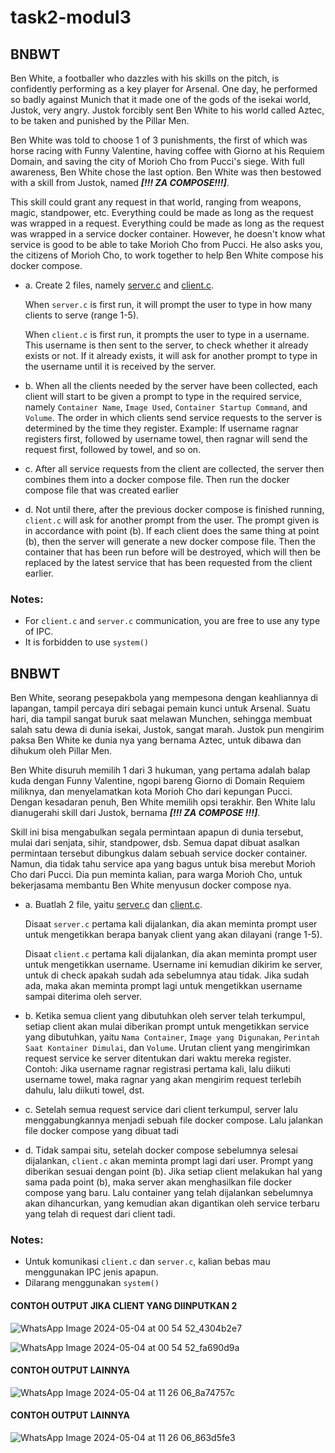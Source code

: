 # task2-modul3

## BNBWT

<div align=center>

</div>

Ben White, a footballer who dazzles with his skills on the pitch, is confidently performing as a key player for Arsenal. One day, he performed so badly against Munich that it made one of the gods of the isekai world, Justok, very angry. Justok forcibly sent Ben White to his world called Aztec, to be taken and punished by the Pillar Men.

Ben White was told to choose 1 of 3 punishments, the first of which was horse racing with Funny Valentine, having coffee with Giorno at his Requiem Domain, and saving the city of Morioh Cho from Pucci's siege. With full awareness, Ben White chose the last option. Ben White was then bestowed with a skill from Justok, named _**[!!! ZA COMPOSE!!!]**_.

This skill could grant any request in that world, ranging from weapons, magic, standpower, etc. Everything could be made as long as the request was wrapped in a request. Everything could be made as long as the request was wrapped in a service docker container. However, he doesn't know what service is good to be able to take Morioh Cho from Pucci. He also asks you, the citizens of Morioh Cho, to work together to help Ben White compose his docker compose.

- a. Create 2 files, namely [server.c](./server.c) and [client.c](./client.c).

  When `server.c` is first run, it will prompt the user to type in how many clients to serve (range 1-5).

  When `client.c` is first run, it prompts the user to type in a username. This username is then sent to the server, to check whether it already exists or not. If it already exists, it will ask for another prompt to type in the username until it is received by the server.

- b. When all the clients needed by the server have been collected, each client will start to be given a prompt to type in the required service, namely `Container Name`, `Image Used`, `Container Startup Command`, and `Volume`. The order in which clients send service requests to the server is determined by the time they register. Example: If username ragnar registers first, followed by username towel, then ragnar will send the request first, followed by towel, and so on.

- c. After all service requests from the client are collected, the server then combines them into a docker compose file. Then run the docker compose file that was created earlier

- d. Not until there, after the previous docker compose is finished running, `client.c` will ask for another prompt from the user. The prompt given is in accordance with point (b). If each client does the same thing at point (b), then the server will generate a new docker compose file. Then the container that has been run before will be destroyed, which will then be replaced by the latest service that has been requested from the client earlier.

### Notes:

- For `client.c` and `server.c` communication, you are free to use any type of IPC.
- It is forbidden to use `system()`

## BNBWT

<div align=center>

</div>

Ben White, seorang pesepakbola yang mempesona dengan keahliannya di lapangan, tampil percaya diri sebagai pemain kunci untuk Arsenal. Suatu hari, dia tampil sangat buruk saat melawan Munchen, sehingga membuat salah satu dewa di dunia isekai, Justok, sangat marah. Justok pun mengirim paksa Ben White ke dunia nya yang bernama Aztec, untuk dibawa dan dihukum oleh Pillar Men.

Ben White disuruh memilih 1 dari 3 hukuman, yang pertama adalah balap kuda dengan Funny Valentine, ngopi bareng Giorno di Domain Requiem miliknya, dan menyelamatkan kota Morioh Cho dari kepungan Pucci. Dengan kesadaran penuh, Ben White memilih opsi terakhir. Ben White lalu dianugerahi skill dari Justok, bernama _**[!!! ZA COMPOSE !!!]**_.

Skill ini bisa mengabulkan segala permintaan apapun di dunia tersebut, mulai dari senjata, sihir, standpower, dsb. Semua dapat dibuat asalkan permintaan tersebut dibungkus dalam sebuah service docker container. Namun, dia tidak tahu service apa yang bagus untuk bisa merebut Morioh Cho dari Pucci. Dia pun meminta kalian, para warga Morioh Cho, untuk bekerjasama membantu Ben White menyusun docker compose nya.

- a. Buatlah 2 file, yaitu [server.c](./server.c) dan [client.c](./client.c).

  Disaat `server.c` pertama kali dijalankan, dia akan meminta prompt user untuk mengetikkan berapa banyak client yang akan dilayani (range 1-5).

  Disaat `client.c` pertama kali dijalankan, dia akan meminta prompt user untuk mengetikkan username. Username ini kemudian dikirim ke server, untuk di check apakah sudah ada sebelumnya atau tidak. Jika sudah ada, maka akan meminta prompt lagi untuk mengetikkan username sampai diterima oleh server.

- b. Ketika semua client yang dibutuhkan oleh server telah terkumpul, setiap client akan mulai diberikan prompt untuk mengetikkan service yang dibutuhkan, yaitu `Nama Container`, `Image yang Digunakan`, `Perintah Saat Kontainer Dimulai`, dan `Volume`. Urutan client yang mengirimkan request service ke server ditentukan dari waktu mereka register. Contoh: Jika username ragnar registrasi pertama kali, lalu diikuti username towel, maka ragnar yang akan mengirim request terlebih dahulu, lalu diikuti towel, dst.

- c. Setelah semua request service dari client terkumpul, server lalu menggabungkannya menjadi sebuah file docker compose. Lalu jalankan file docker compose yang dibuat tadi

- d. Tidak sampai situ, setelah docker compose sebelumnya selesai dijalankan, `client.c` akan meminta prompt lagi dari user. Prompt yang diberikan sesuai dengan point (b). Jika setiap client melakukan hal yang sama pada point (b), maka server akan menghasilkan file docker compose yang baru. Lalu container yang telah dijalankan sebelumnya akan dihancurkan, yang kemudian akan digantikan oleh service terbaru yang telah di request dari client tadi.

### Notes:

- Untuk komunikasi `client.c` dan `server.c`, kalian bebas mau menggunakan IPC jenis apapun.
- Dilarang menggunakan `system()`

#### CONTOH OUTPUT JIKA CLIENT YANG DIINPUTKAN 2
![WhatsApp Image 2024-05-04 at 00 54 52_4304b2e7](https://github.com/Avaeldxmn/task2-modul3/assets/168885745/ca9d06cb-f163-4b91-b4ee-ca14bc3febe1)

![WhatsApp Image 2024-05-04 at 00 54 52_fa690d9a](https://github.com/Avaeldxmn/task2-modul3/assets/168885745/5ce12fab-78e1-4522-b451-9cefaad0045e)

#### CONTOH OUTPUT LAINNYA
![WhatsApp Image 2024-05-04 at 11 26 06_8a74757c](https://github.com/Avaeldxmn/task2-modul3/assets/168885745/dce9c1d5-6720-4b13-83b6-f161472a7247)

#### CONTOH OUTPUT LAINNYA
![WhatsApp Image 2024-05-04 at 11 26 06_863d5fe3](https://github.com/Avaeldxmn/task2-modul3/assets/168885745/4c9ea8a0-dd3e-4b67-a402-fb3adec1b0ac)

